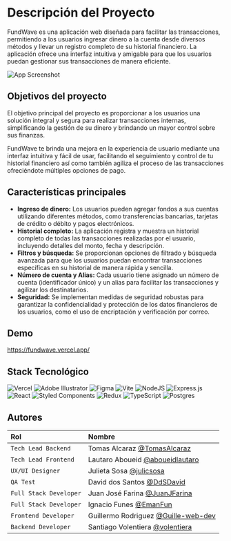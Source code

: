 
# Descripción del Proyecto

FundWave es una aplicación web diseñada para facilitar las transacciones, permitiendo a los usuarios ingresar dinero a la cuenta desde diversos métodos y llevar un registro completo de su historial financiero. La aplicación ofrece una interfaz intuitiva y amigable para que los usuarios puedan gestionar sus transacciones de manera eficiente.

![App Screenshot](https://i.ibb.co/M5BGZb7/screen-landing-fundwave.png)

## Objetivos del proyecto

El objetivo principal del proyecto es proporcionar a los usuarios una solución integral y segura para realizar transacciones internas, simplificando la gestión de su dinero y brindando un mayor control sobre sus finanzas.

FundWave te brinda una mejora en la experiencia de usuario mediante una interfaz intuitiva y fácil de usar, facilitando el seguimiento y control de tu historial financiero así como también agiliza el proceso de las transacciones ofreciéndote múltiples opciones de pago.

## Características principales

- **Ingreso de dinero:** Los usuarios pueden agregar fondos a sus cuentas utilizando diferentes métodos, como transferencias bancarias, tarjetas de crédito o débito y pagos electrónicos.
- **Historial completo:** La aplicación registra y muestra un historial completo de todas las transacciones realizadas por el usuario, incluyendo detalles del monto, fecha y descripción.
- **Filtros y búsqueda:** Se proporcionan opciones de filtrado y búsqueda avanzada para que los usuarios puedan encontrar transacciones específicas en su historial de manera rápida y sencilla.
- **Número de cuenta y Alias:** Cada usuario tiene asignado un número de cuenta (identificador único) y un alias para facilitar las transacciones y agilizar los destinatarios.
- **Seguridad:** Se implementan medidas de seguridad robustas para garantizar la confidencialidad y protección de los datos financieros de los usuarios, como el uso de encriptación y verificación por correo.


## Demo

https://fundwave.vercel.app/


## Stack Tecnológico

![Vercel][vercel]
![Adobe Illustrator][illustrator]
![Figma][figma]
![Vite][vite]
![NodeJS][node]
![Express.js][express]
![React][react]
![Styled Components][styledcomp]
![Redux][redux]
![TypeScript][typescript]
![Postgres][postgres]

[postgres]: https://img.shields.io/badge/postgres-%23316192.svg?style=for-the-badge&logo=postgresql&logoColor=white
[illustrator]: https://img.shields.io/badge/adobe%20illustrator-%23FF9A00.svg?style=for-the-badge&logo=adobe%20illustrator&logoColor=white
[figma]: https://img.shields.io/badge/figma-%23F24E1E.svg?style=for-the-badge&logo=figma&logoColor=white
[react]: https://img.shields.io/badge/react-%2320232a.svg?style=for-the-badge&logo=react&logoColor=%2361DAFB
[redux]: https://img.shields.io/badge/redux-%23593d88.svg?style=for-the-badge&logo=redux&logoColor=white
[styledcomp]: https://img.shields.io/badge/styled--components-DB7093?style=for-the-badge&logo=styled-components&logoColor=white
[vite]: https://img.shields.io/badge/vite-%23646CFF.svg?style=for-the-badge&logo=vite&logoColor=white
[node]: https://img.shields.io/badge/node.js-6DA55F?style=for-the-badge&logo=node.js&logoColor=white
[express]: https://img.shields.io/badge/express.js-%23404d59.svg?style=for-the-badge&logo=express&logoColor=%2361DAFB
[vercel]: https://img.shields.io/badge/vercel-%23000000.svg?style=for-the-badge&logo=vercel&logoColor=white
[typescript]: https://img.shields.io/badge/typescript-%23007ACC.svg?style=for-the-badge&logo=typescript&logoColor=white

## Autores

| Rol | Nombre     
| :-------- | :------- |
| `Tech Lead Backend` | Tomas Alcaraz [@TomasAlcaraz](https://www.github.com/TomasAlcaraz) | 
| `Tech Lead Frontend` | Lautaro Aboueid [@aboueidlautaro](https://www.github.com/aboueidlautaro) |  
| `UX/UI Designer` | Julieta Sosa [@julicsosa](https://www.behance.net/julicsosa) |  
| `QA Test` | David dos Santos [@DdSDavid](https://github.com/DdSDavid) | 
| `Full Stack Developer` | Juan José Farina [@JuanJFarina](https://www.github.com/JuanJFarina) |  
| `Full Stack Developer` | Ignacio Funes [@EmanFun](https://www.github.com/EmanFun) |  
| `Frontend Developer` | Guillermo Rodriguez [@Guille-web-dev](https://www.github.com/Guille-web-dev) |  
| `Backend Developer` | Santiago Volentiera [@volentiera](https://www.github.com/volentiera) |  
